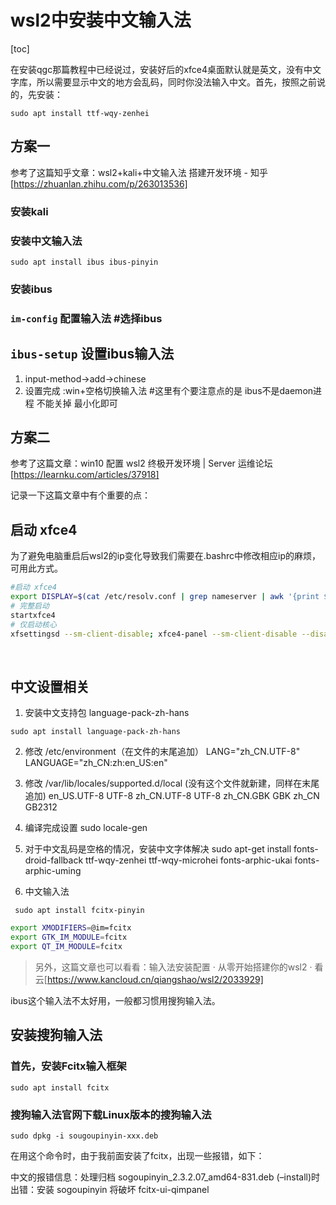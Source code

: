 # wsl2中安装中文输入法

[toc]

在安装qgc那篇教程中已经说过，安装好后的xfce4桌面默认就是英文，没有中文字库，所以需要显示中文的地方会乱码，同时你没法输入中文。首先，按照之前说的，先安装：

`sudo apt install ttf-wqy-zenhei`

## 方案一

参考了这篇知乎文章：wsl2+kali+中文输入法 搭建开发环境 - 知乎[https://zhuanlan.zhihu.com/p/263013536]

### 安装kali

### 安装中文输入法

`sudo apt install ibus ibus-pinyin `

### 安装ibus

### `im-config` 配置输入法 #选择ibus

## `ibus-setup` 设置ibus输入法

1. input-method->add->chinese
2. 设置完成 :win+空格切换输入法
   #这里有个要注意点的是 ibus不是daemon进程 不能关掉  最小化即可

## 方案二

参考了这篇文章：win10 配置 wsl2 终极开发环境 | Server 运维论坛[https://learnku.com/articles/37918]

记录一下这篇文章中有个重要的点：

## 启动 xfce4

为了避免电脑重启后wsl2的ip变化导致我们需要在.bashrc中修改相应ip的麻烦，可用此方式。

```bash
#启动 xfce4
export DISPLAY=$(cat /etc/resolv.conf | grep nameserver | awk '{print $2; exit;}'):0.0
# 完整启动
startxfce4
# 仅启动核心
xfsettingsd --sm-client-disable; xfce4-panel --sm-client-disable --disable-wm-check &
```

​	

## 中文设置相关

1. 安装中文支持包 language-pack-zh-hans

`sudo apt install language-pack-zh-hans`

2. 修改 /etc/environment（在文件的末尾追加）
   LANG="zh_CN.UTF-8"
   LANGUAGE="zh_CN:zh:en_US:en"

3. 修改 /var/lib/locales/supported.d/local (没有这个文件就新建，同样在末尾追加)
   en_US.UTF-8 UTF-8
   zh_CN.UTF-8 UTF-8
   zh_CN.GBK GBK
   zh_CN GB2312

4. 编译完成设置
   sudo locale-gen

5. 对于中文乱码是空格的情况，安装中文字体解决
   sudo apt-get install fonts-droid-fallback ttf-wqy-zenhei ttf-wqy-microhei fonts-arphic-ukai fonts-arphic-uming

6. 中文输入法

 ` sudo apt install fcitx-pinyin`

```bash
export XMODIFIERS=@im=fcitx 
export GTK_IM_MODULE=fcitx 
export QT_IM_MODULE=fcitx
```

> 另外，这篇文章也可以看看：输入法安装配置 · 从零开始搭建你的wsl2 · 看云[https://www.kancloud.cn/qiangshao/wsl2/2033929]

ibus这个输入法不太好用，一般都习惯用搜狗输入法。

## 安装搜狗输入法

### 首先，安装Fcitx输入框架

`sudo apt install fcitx`

### 搜狗输入法官网下载Linux版本的搜狗输入法

`sudo dpkg -i sougoupinyin-xxx.deb `

在用这个命令时，由于我前面安装了fcitx，出现一些报错，如下：

中文的报错信息：处理归档 sogoupinyin_2.3.2.07_amd64-831.deb (–install)时出错：安装 sogoupinyin 将破坏 fcitx-ui-qimpanel





